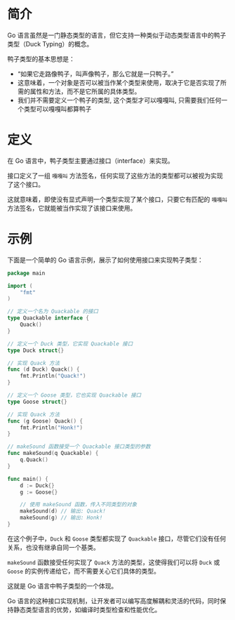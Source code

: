 # 简介

Go 语言虽然是一门静态类型的语言，但它支持一种类似于动态类型语言中的鸭子类型（Duck Typing）的概念。

鸭子类型的基本思想是：

- “如果它走路像鸭子，叫声像鸭子，那么它就是一只鸭子。”
- 这意味着，一个对象是否可以被当作某个类型来使用，取决于它是否实现了所需的属性和方法，而不是它所属的具体类型。
- 我们并不需要定义一个鸭子的类型, 这个类型才可以嘎嘎叫, 只需要我们任何一个类型可以嘎嘎叫都算鸭子



# 定义

在 Go 语言中，鸭子类型主要通过接口（interface）来实现。

接口定义了一组 `嘎嘎叫` 方法签名，任何实现了这些方法的类型都可以被视为实现了这个接口。

这就意味着，即使没有显式声明一个类型实现了某个接口，只要它有匹配的 `嘎嘎叫`方法签名，它就能被当作实现了该接口来使用。


# 示例

下面是一个简单的 Go 语言示例，展示了如何使用接口来实现鸭子类型：

```go
package main

import (
	"fmt"
)

// 定义一个名为 Quackable 的接口
type Quackable interface {
	Quack()
}

// 定义一个 Duck 类型，它实现 Quackable 接口
type Duck struct{}

// 实现 Quack 方法
func (d Duck) Quack() {
	fmt.Println("Quack!")
}

// 定义一个 Goose 类型，它也实现 Quackable 接口
type Goose struct{}

// 实现 Quack 方法
func (g Goose) Quack() {
	fmt.Println("Honk!")
}

// makeSound 函数接受一个 Quackable 接口类型的参数
func makeSound(q Quackable) {
	q.Quack()
}

func main() {
	d := Duck{}
	g := Goose{}

	// 使用 makeSound 函数，传入不同类型的对象
	makeSound(d) // 输出: Quack!
	makeSound(g) // 输出: Honk!
}
```

在这个例子中，`Duck` 和 `Goose` 类型都实现了 `Quackable` 接口，尽管它们没有任何关系，也没有继承自同一个基类。

`makeSound` 函数接受任何实现了 `Quack` 方法的类型，这使得我们可以将 `Duck` 或 `Goose` 的实例传递给它，而不需要关心它们具体的类型。

这就是 Go 语言中鸭子类型的一个体现。



Go 语言的这种接口实现机制，让开发者可以编写高度解耦和灵活的代码，同时保持静态类型语言的优势，如编译时类型检查和性能优化。

